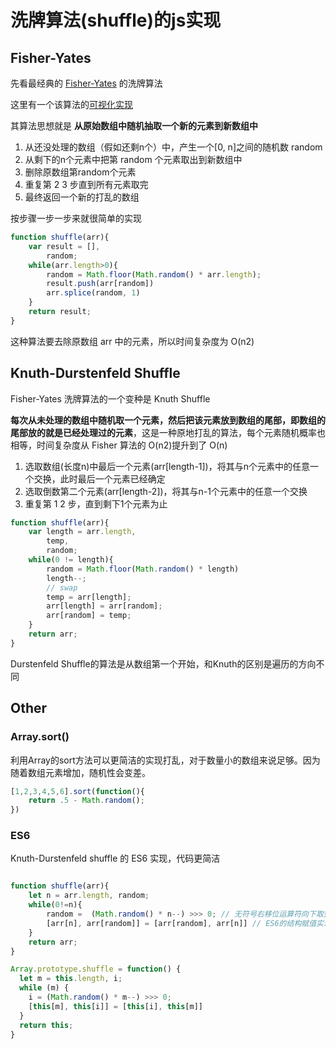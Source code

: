 # 洗牌算法(shuffle)的js实现


## Fisher-Yates

先看最经典的 [Fisher-Yates](http://en.wikipedia.org/wiki/Fisher-Yates_shuffle) 的洗牌算法

这里有一个该算法的[可视化实现](https://bost.ocks.org/mike/shuffle/)

其算法思想就是 **从原始数组中随机抽取一个新的元素到新数组中**

1. 从还没处理的数组（假如还剩n个）中，产生一个[0, n]之间的随机数 random
2. 从剩下的n个元素中把第 random 个元素取出到新数组中 
3. 删除原数组第random个元素
4. 重复第 2 3 步直到所有元素取完
5. 最终返回一个新的打乱的数组 

按步骤一步一步来就很简单的实现

```js
function shuffle(arr){
    var result = [],
        random;
    while(arr.length>0){
        random = Math.floor(Math.random() * arr.length);
        result.push(arr[random])
        arr.splice(random, 1)
    }
    return result;
}
```

这种算法要去除原数组 arr 中的元素，所以时间复杂度为 O(n2)


## Knuth-Durstenfeld Shuffle

Fisher-Yates 洗牌算法的一个变种是 Knuth Shuffle

**每次从未处理的数组中随机取一个元素，然后把该元素放到数组的尾部，即数组的尾部放的就是已经处理过的元素**，这是一种原地打乱的算法，每个元素随机概率也相等，时间复杂度从 Fisher 算法的 O(n2)提升到了 O(n)

1. 选取数组(长度n)中最后一个元素(arr[length-1])，将其与n个元素中的任意一个交换，此时最后一个元素已经确定
2. 选取倒数第二个元素(arr[length-2])，将其与n-1个元素中的任意一个交换
3. 重复第 1 2 步，直到剩下1个元素为止

```js
function shuffle(arr){
    var length = arr.length,
        temp,
        random;
    while(0 != length){
        random = Math.floor(Math.random() * length)
        length--;
        // swap
        temp = arr[length];
        arr[length] = arr[random];
        arr[random] = temp;
    }
    return arr;
}
```

Durstenfeld Shuffle的算法是从数组第一个开始，和Knuth的区别是遍历的方向不同


## Other

### Array.sort()

利用Array的sort方法可以更简洁的实现打乱，对于数量小的数组来说足够。因为随着数组元素增加，随机性会变差。

```js
[1,2,3,4,5,6].sort(function(){
    return .5 - Math.random();
})
```


### ES6

Knuth-Durstenfeld shuffle 的 ES6 实现，代码更简洁

```js

function shuffle(arr){
    let n = arr.length, random;
    while(0!=n){
        random =  (Math.random() * n--) >>> 0; // 无符号右移位运算符向下取整
        [arr[n], arr[random]] = [arr[random], arr[n]] // ES6的结构赋值实现变量互换
    }
    return arr;
}

Array.prototype.shuffle = function() {
  let m = this.length, i;
  while (m) {
    i = (Math.random() * m--) >>> 0;
    [this[m], this[i]] = [this[i], this[m]] 
  }
  return this;
}
```




